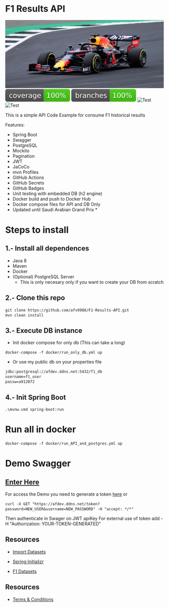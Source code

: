 # F1 Results API 

![CC0 Public Domain](https://raw.githubusercontent.com/afv9988/F1-Results-API/main/src/main/resources/RB19.jpg)
![Coverage](.github/badges/jacoco.svg)
![Branch](.github/badges/branches.svg)
![Test](https://github.com/afv9988/F1-Results-API/actions/workflows/docker-push.yaml/badge.svg)
![Test](https://github.com/afv9988/F1-Results-API/actions/workflows/tests-embedded.yaml/badge.svg)

This is a simple API Code Example for consume F1 historical results 

Features:
- Spring Boot
- Swagger
- PostgreSQL
- Mockito
- Pagination
- JWT
- JaCoCo
- mvn Profiles
- GitHub Actions
- GitHub Secrets
- GitHub Badges
- Unit testing with embedded DB (h2 engine)
- Docker build and push to Docker Hub
- Docker compose files for API and DB Only
- Updated until Saudi Arabian Grand Prix *

# Steps to install

## 1.- Install all dependences
* Java 8
* Maven
* Docker
* (Optional) PostgreSQL Server
  * This is only necesary only if you want to create your DB from scratch

## 2.- Clone this repo
```
git clone https://github.com/afv9988/F1-Results-API.git
mvn clean install
```

## 3.- Execute DB instance 
* Init docker compose for only db (This can take a long)
```
docker-compose -f docker/run_only_db.yml up
```
* Or use my public db on your properties file
```
jdbc:postgresql://afdev.ddns.net:5432/f1_db
username=f1_user
passw=a912072
```
## 4.- Init Spring Boot
```
.\mvnw.cmd spring-boot:run
```

# Run all in docker
```
docker-compose -f docker/run_API_and_postgres.yml up
```

# Demo Swagger
## [Enter Here](https://afdev.ddns.net/swagger-ui.html#/results-controller)

For access the Demo you need to generate a token [here](https://afdev.ddns.net/token?password=PASSWORD&username=USER) or
```
curl -X GET "https://afdev.ddns.net/token?password=NEW_USER&username=NEW_PASSWORD" -H "accept: */*"
```
Then authenticate in Swager on JWT apiKey
For external use of token add -H "Authorization: YOUR-TOKEN-GENERATED"

## Resources
* [Import Datasets](https://hasura.io/docs/latest/schema/postgres/postgres-guides/import-data-from-csv/)

* [Spring Initializr](https://start.spring.io/#!type=maven-project&language=java&platformVersion=2.7.9&packaging=war&jvmVersion=1.8&groupId=com.apex&artifactId=demo&name=demo&description=F1%20API%20using%20GraphQL%20-%20Spring%20Boot%20-%20Mockito&packageName=com.apex.demo&dependencies=web,data-jpa,postgresql,graphql)

* [F1 Datasets](https://ergast.com/mrd/db/)

## Resources

* [Terms & Conditions](https://raw.githubusercontent.com/afv9988/F1-Results-API/main/src/main/resources/TNC.txt)
